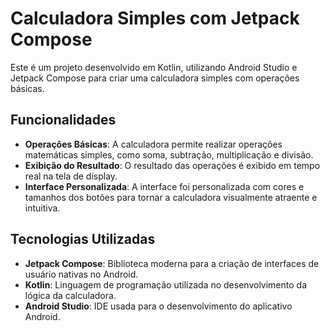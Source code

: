 # Calculadora Simples com Jetpack Compose

Este é um projeto desenvolvido em Kotlin, utilizando Android Studio e Jetpack Compose para criar uma calculadora simples com operações básicas.

## Funcionalidades

- **Operações Básicas**: A calculadora permite realizar operações matemáticas simples, como soma, subtração, multiplicação e divisão.
- **Exibição do Resultado**: O resultado das operações é exibido em tempo real na tela de display.
- **Interface Personalizada**: A interface foi personalizada com cores e tamanhos dos botões para tornar a calculadora visualmente atraente e intuitiva.

## Tecnologias Utilizadas

- **Jetpack Compose**: Biblioteca moderna para a criação de interfaces de usuário nativas no Android.
- **Kotlin**: Linguagem de programação utilizada no desenvolvimento da lógica da calculadora.
- **Android Studio**: IDE usada para o desenvolvimento do aplicativo Android.
